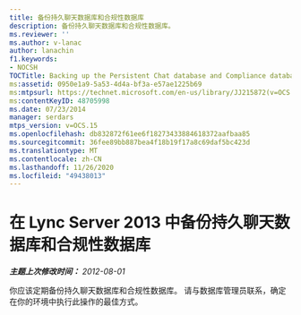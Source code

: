 ```yaml
---
title: 备份持久聊天数据库和合规性数据库
description: 备份持久聊天数据库和合规性数据库。
ms.reviewer: ''
ms.author: v-lanac
author: lanachin
f1.keywords:
- NOCSH
TOCTitle: Backing up the Persistent Chat database and Compliance database
ms:assetid: 0950e1a9-5a53-4d4a-bf3a-e57ae1225b69
ms:mtpsurl: https://technet.microsoft.com/en-us/library/JJ215872(v=OCS.15)
ms:contentKeyID: 48705998
ms.date: 07/23/2014
manager: serdars
mtps_version: v=OCS.15
ms.openlocfilehash: db832872f61ee6f18273433884618372aafbaa85
ms.sourcegitcommit: 36fee89bb887bea4f18b19f17a8c69daf5bc423d
ms.translationtype: MT
ms.contentlocale: zh-CN
ms.lasthandoff: 11/26/2020
ms.locfileid: "49438013"
---
```

# <a name="backing-up-the-persistent-chat-database-and-compliance-database-in-lync-server-2013"></a>在 Lync Server 2013 中备份持久聊天数据库和合规性数据库

<div data-xmlns="http://www.w3.org/1999/xhtml">

<div class="topic" data-xmlns="http://www.w3.org/1999/xhtml" data-msxsl="urn:schemas-microsoft-com:xslt" data-cs="https://msdn.microsoft.com/">

<div data-asp="https://msdn2.microsoft.com/asp">



</div>

<div id="mainSection">

<div id="mainBody">

<span> </span>

_**主题上次修改时间：** 2012-08-01_

你应该定期备份持久聊天数据库和合规性数据库。 请与数据库管理员联系，确定在你的环境中执行此操作的最佳方式。

</div>

<span> </span>

</div>

</div>

</div>

